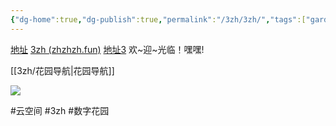 ```yaml
---
{"dg-home":true,"dg-publish":true,"permalink":"/3zh/3zh/","tags":["gardenEntry"],"dgPassFrontmatter":true,"noteIcon":""}
---
```



<head>
<meta name="shenma-site-verification" content="9f4a23071eb178c10212ac1fc519d41d_1700668342">
</head>


[地址](https://sdfd-azc.pages.dev/)
[3zh (zhzhzh.fun)](https://www.zhzhzh.fun/)
[地址3](https://468557bb.sdfd-azc.pages.dev/)
欢~迎~光临！嘿嘿!

[[3zh/花园导航\|花园导航]]

![](https://telegraph-image-6pq.pages.dev/file/b6559e64e9dc204cc5dd3.jpg)

#云空间 #3zh #数字花园